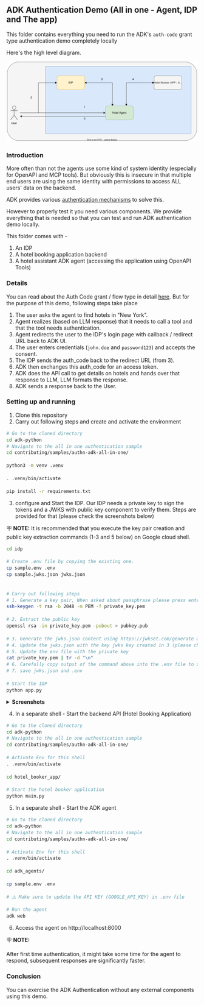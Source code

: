 ## ADK Authentication Demo (All in one - Agent, IDP and The app)

This folder contains everything you need to run the ADK's `auth-code` grant type authentication demo completely locally

Here's the high level diagram.

![alt](doc_images/adk-auth-all-in-one.svg)

### Introduction
More often than not the agents use some kind of system identity (especially for OpenAPI and MCP tools). But obviously this is insecure in that multiple end users are using the same identity with permissions to access ALL users' data on the backend.

ADK provides various [authentication mechanisms](https://google.github.io/adk-docs/tools/authentication/) to solve this.

However to properly test it you need various components. We provide everything that is needed so that you can test and run ADK authentication demo locally. 

This folder comes with - 

1. An IDP
2. A hotel booking application backend
3. A hotel assistant ADK agent (accessing the application using OpenAPI Tools)


### Details

You can read about the Auth Code grant / flow type in detail [here](https://developer.okta.com/blog/2018/04/10/oauth-authorization-code-grant-type). But for the purpose of this demo, following steps take place


1. The user asks the agent to find hotels in "New York".
2. Agent realizes (based on LLM response) that it needs to call a tool and that the tool needs authentication.
3. Agent redirects the user to the IDP's login page with callback / redirect URL back to ADK UI.
4. The user enters credentials (`john.doe` and `password123`) and accepts the consent.
5. The IDP sends the auth_code back to the redirect URL (from 3).
6. ADK then exchanges this auth_code for an access token.
7. ADK does the API call to get details on hotels and hands over that response to LLM, LLM formats the response.
8. ADK sends a response back to the User.


### Setting up and running

1. Clone this repository
2. Carry out following steps and create and activate the environment
```bash
# Go to the cloned directory
cd adk-python
# Navigate to the all in one authentication sample
cd contributing/samples/authn-adk-all-in-one/

python3 -m venv .venv

. .venv/bin/activate

pip install -r requirements.txt

```
3. configure and Start the IDP. Our IDP needs a private key to sign the tokens and a JWKS with public key component to verify them. Steps are provided for that (please check the screenshots below)

🪧 **NOTE:**
It is recommended that you execute the key pair creation and public key extraction commands (1-3 and 5 below) on Google cloud shell.

```bash
cd idp

# Create .env file by copying the existing one.
cp sample.env .env
cp sample.jwks.json jwks.json


# Carry out following steps
# 1. Generate a key pair, When asked about passphrase please press enter (empty passphrase)
ssh-keygen -t rsa -b 2048 -m PEM -f private_key.pem

# 2. Extract the public key
openssl rsa -in private_key.pem -pubout > pubkey.pub

# 3. Generate the jwks.json content using https://jwkset.com/generate and this public key (choose key algorithm RS256 and Key use Signature) (Please check the screenshot)
# 4. Update the jwks.json with the key jwks key created in 3 (please check the screenshot)
# 5. Update the env file with the private key
cat private_key.pem | tr -d "\n"
# 6. Carefully copy output of the command above into the .env file to update the value of PRIVATE_KEY
# 7. save jwks.json and .env

# Start the IDP
python app.py
```
<details>

<summary><b>Screenshots</b></summary>
Generating JWKS - 

![alt](doc_images/jwksgen.png)

Updated `jwks.json` (notice the key is added in the existing array)

![alt](doc_images/jwks_updated.png)


</details>

4. In a separate shell - Start the backend API (Hotel Booking Application)
```bash
# Go to the cloned directory
cd adk-python
# Navigate to the all in one authentication sample
cd contributing/samples/authn-adk-all-in-one/

# Activate Env for this shell
. .venv/bin/activate

cd hotel_booker_app/

# Start the hotel booker application
python main.py

```

5. In a separate shell - Start the ADK agent
```bash
# Go to the cloned directory
cd adk-python
# Navigate to the all in one authentication sample
cd contributing/samples/authn-adk-all-in-one/

# Activate Env for this shell
. .venv/bin/activate

cd adk_agents/

cp sample.env .env

# ⚠️ Make sure to update the API KEY (GOOGLE_API_KEY) in .env file

# Run the agent
adk web

```
6. Access the agent on http://localhost:8000

🪧 **NOTE:**

After first time authentication,  it might take some time for the agent to respond, subsequent responses are significantly faster.

### Conclusion

You can exercise the ADK Authentication without any external components using this demo.

